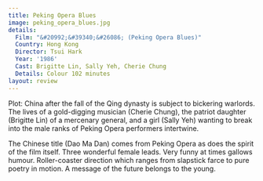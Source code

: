 ```yaml
---
title: Peking Opera Blues
image: peking_opera_blues.jpg
details:
  Film: "&#20992;&#39340;&#26086; (Peking Opera Blues)"
  Country: Hong Kong
  Director: Tsui Hark
  Year: '1986'
  Cast: Brigitte Lin, Sally Yeh, Cherie Chung
  Details: Colour 102 minutes
layout: review
---
```

Plot: China after the fall of the Qing dynasty is
subject to bickering warlords.  The lives of a gold-digging musician (Cherie Chung), the patriot daughter
(Brigitte Lin) of a mercenary general, and a girl
(Sally Yeh) wanting to break into the male ranks of
Peking Opera performers intertwine.

The Chinese title (Dao Ma Dan) comes from Peking
Opera as does the spirit of the film itself.  Three
wonderful female leads.  Very funny at times gallows
humour.  Roller-coaster direction which ranges from
slapstick farce to pure poetry in motion.  A message
of the future belongs to the young.
